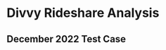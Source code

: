 # Divvy Rideshare Analysis

## December 2022 Test Case


<link href="https://raw.githack.com/RMpolski/Divvy-Rideshare-Analysis/main/December_Ridecount_sunburst.html"></link>
